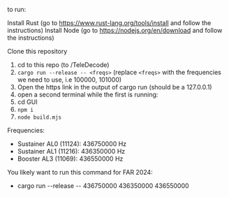 to run:

Install Rust (go to https://www.rust-lang.org/tools/install and follow the instructions)
Install Node (go to https://nodejs.org/en/download and follow the instructions)

Clone this repository

1. cd to this repo (to /TeleDecode)
2. `cargo run --release -- <freqs>` (replace `<freqs>` with the frequencies we need to use, i.e 100000, 101000)
3. Open the https link in the output of cargo run (should be a 127.0.0.1)
3. open a second terminal while the first is running:
4. cd GUI
5. `npm i`
6. `node build.mjs`

Frequencies:
* Sustainer AL0 (11124): 436750000 Hz
* Sustainer AL1 (11216): 436350000 Hz
* Booster AL3 (11069):   436550000 Hz

You likely want to run this command for FAR 2024:
* cargo run --release -- 436750000 436350000 436550000
